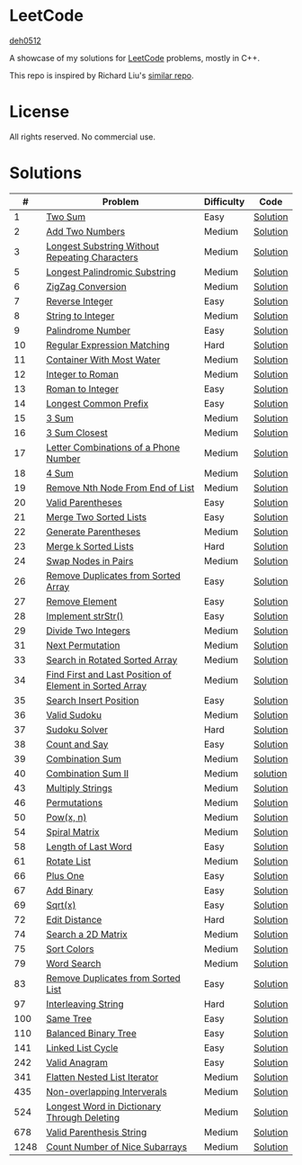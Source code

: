 # LeetCode

[deh0512](https://github.com/deh0512)

A showcase of my solutions for [LeetCode](https://leetcode.com/) problems, mostly in C++.

This repo is inspired by Richard Liu's [similar repo](https://github.com/lzl124631x/LeetCode).

# License

All rights reserved. No commercial use.

# Solutions

\# | Problem | Difficulty | Code
---|---|---|---
1 | [Two Sum](https://leetcode.com/problems/two-sum/)| Easy | [Solution](src/1_twosum)
2 | [Add Two Numbers](https://leetcode.com/problems/add-two-numbers/) | Medium | [Solution](src/2_addtwonumbers)
3 | [Longest Substring Without Repeating Characters](https://leetcode.com/problems/longest-substring-without-repeating-characters/) | Medium | [Solution](src/3_longestsubstring)
5 | [Longest Palindromic Substring](https://leetcode.com/problems/longest-palindromic-substring/) | Medium | [Solution](src/5_longestpalindromicsubstring)
6 | [ZigZag Conversion](https://leetcode.com/problems/zigzag-conversion/submissions/) | Medium | [Solution](src/6_zigzagconversion)
7 | [Reverse Integer](https://leetcode.com/problems/reverse-integer/) | Easy | [Solution](src/7_reverseinteger)
8 | [String to Integer](https://leetcode.com/problems/string-to-integer-atoi/) | Medium | [Solution](src/8_stringtointeger)
9 | [Palindrome Number](https://leetcode.com/problems/palindrome-number/) | Easy | [Solution](src/9_palindromenumber)
10 | [Regular Expression Matching](https://leetcode.com/problems/regular-expression-matching/) | Hard | [Solution](src/10_regularexpressionmatching)
11 | [Container With Most Water](https://leetcode.com/problems/container-with-most-water/) | Medium | [Solution](src/11_containerwithmostwater)
12 | [Integer to Roman](https://leetcode.com/problems/integer-to-roman/) | Medium | [Solution](src/12_integertoroman)
13 | [Roman to Integer](https://leetcode.com/problems/roman-to-integer/) | Easy | [Solution](src/13_romantointeger)
14 | [Longest Common Prefix](https://leetcode.com/problems/longest-common-prefix/) | Easy | [Solution](src/14_longestcommonprefix)
15 | [3 Sum](https://leetcode.com/problems/3sum/) | Medium | [Solution](src/15_3sum)
16 | [3 Sum Closest](https://leetcode.com/problems/3sum-closest/) | Medium | [Solution](src/16_3sumclosest)
17 | [Letter Combinations of a Phone Number](https://leetcode.com/problems/letter-combinations-of-a-phone-number/) | Medium | [Solution](src/17_lettercombosofphonenumber)
18 | [4 Sum](https://leetcode.com/problems/4sum/) | Medium | [Solution](src/18_4sum)
19 | [Remove Nth Node From End of List](https://leetcode.com/problems/remove-nth-node-from-end-of-list/) | Medium | [Solution](src/19_removenthnodefromendoflist)
20 | [Valid Parentheses](https://leetcode.com/problems/valid-parentheses/) | Easy | [Solution](src/20_validparentheses)
21 | [Merge Two Sorted Lists](https://leetcode.com/problems/merge-two-sorted-lists/) | Easy | [Solution](src/21_mergetwosortedlists)
22 | [Generate Parentheses](https://leetcode.com/problems/generate-parentheses/) | Medium | [Solution](src/22_generateparentheses)
23 | [Merge k Sorted Lists](https://leetcode.com/problems/merge-k-sorted-lists/) | Hard | [Solution](src/23_mergeksortedlists)
24 | [Swap Nodes in Pairs](https://leetcode.com/problems/swap-nodes-in-pairs/) | Medium | [Solution](src/24_swapnodesinpairs)
26 | [Remove Duplicates from Sorted Array](https://leetcode.com/problems/remove-duplicates-from-sorted-array/) | Easy | [Solution](src/26_removeduplicatesfromsortedarray)
27 | [Remove Element](https://leetcode.com/problems/remove-element/) | Easy | [Solution](src/27_removeelement)
28 | [Implement strStr()](https://leetcode.com/problems/implement-strstr/) | Easy | [Solution](src/28_implement_strstr)
29 | [Divide Two Integers](https://leetcode.com/problems/divide-two-integers/) | Medium | [Solution](src/29_dividetwointegers)
31 | [Next Permutation](https://leetcode.com/problems/next-permutation/) | Medium | [Solution](src/31_nextpermutation)
33 | [Search in Rotated Sorted Array](https://leetcode.com/problems/search-in-rotated-sorted-array/) | Medium | [Solution](src/33_searchinrotatedsortedarray)
34 | [Find First and Last Position of Element in Sorted Array](https://leetcode.com/problems/find-first-and-last-position-of-element-in-sorted-array/) | Medium | [Solution](src/34_findfirstandlastposition)
35 | [Search Insert Position](https://leetcode.com/problems/search-insert-position/) | Easy | [Solution](src/35_searchinsertposition)
36 | [Valid Sudoku](https://leetcode.com/problems/valid-sudoku/) | Medium | [Solution](src/36_validsudoku)
37 | [Sudoku Solver](https://leetcode.com/problems/sudoku-solver/) | Hard | [Solution](src/37_sudokusolver)
38 | [Count and Say](https://leetcode.com/problems/count-and-say/) | Easy | [Solution](src/38_countandsay)
39 | [Combination Sum](https://leetcode.com/problems/combination-sum/) | Medium | [Solution](src/39_combinationsum)
40 | [Combination Sum II](https://leetcode.com/problems/combination-sum-ii/) | Medium | [solution](src/40_combinationsum2)
43 | [Multiply Strings](https://leetcode.com/problems/multiply-strings/) | Medium | [Solution](src/43_multiplystrings)
46 | [Permutations](https://leetcode.com/problems/permutations/) | Medium | [Solution](src/46_permutations)
50 | [Pow(x, n)](https://leetcode.com/problems/powx-n/) | Medium | [Solution](src/50_powxn)
54 | [Spiral Matrix](https://leetcode.com/problems/spiral-matrix/) | Medium | [Solution](src/54_spiralmatrix)
58 | [Length of Last Word](https://leetcode.com/problems/length-of-last-word/) | Easy | [Solution](src/58_lengthoflastword)
61 | [Rotate List](https://leetcode.com/problems/rotate-list/) | Medium | [Solution](src/61_rotatelist)
66 | [Plus One](https://leetcode.com/problems/plus-one/) | Easy | [Solution](src/66_plusone)
67 | [Add Binary](https://leetcode.com/problems/add-binary/) | Easy | [Solution](src/67_addbinary)
69 | [Sqrt(x)](https://leetcode.com/problems/sqrtx/) | Easy | [Solution](src/69_sqrt)
72 | [Edit Distance](https://leetcode.com/problems/edit-distance/) | Hard | [Solution](src/72_editdistance)
74 | [Search a 2D Matrix](https://leetcode.com/problems/search-a-2d-matrix/) | Medium | [Solution](src/74_searcha2dmatrix)
75 | [Sort Colors](https://leetcode.com/problems/sort-colors/) | Medium | [Solution](src/75_sortcolors)
79 | [Word Search](https://leetcode.com/problems/word-search/) | Medium | [Solution](src/79_wordsearch)
83 | [Remove Duplicates from Sorted List](https://leetcode.com/problems/remove-duplicates-from-sorted-list/) | Easy | [Solution](src/83_removeduplicatesfromsortedlist)
97 | [Interleaving String](https://leetcode.com/problems/interleaving-string/) | Hard | [Solution](src/97_interleavingstring)
100 | [Same Tree](https://leetcode.com/problems/same-tree/) | Easy | [Solution](src/100_sametree)
110 | [Balanced Binary Tree](https://leetcode.com/problems/balanced-binary-tree/) | Easy | [Solution](src/110_balancedbinarytree)
141 | [Linked List Cycle](https://leetcode.com/problems/linked-list-cycle/) | Easy | [Solution](src/141_linkedlistcycle)
242 | [Valid Anagram](https://leetcode.com/problems/valid-anagram/) | Easy | [Solution](src/242_validanagram)
341 | [Flatten Nested List Iterator](https://leetcode.com/problems/flatten-nested-list-iterator/) | Medium | [Solution](src/341_flattennestedlistiter)
435 | [Non-overlapping Interverals](https://leetcode.com/problems/non-overlapping-intervals/) | Medium | [Solution](src/435_nonoverlappingintervals)
524 | [Longest Word in Dictionary Through Deleting](https://leetcode.com/problems/longest-word-in-dictionary-through-deleting/) | Medium | [Solution](src/524_longestwordindictionarythroughdeleting)
678 | [Valid Parenthesis String](https://leetcode.com/problems/valid-parenthesis-string/) | Medium | [Solution](src/678_validparenthesisstring)
1248 | [Count Number of Nice Subarrays](https://leetcode.com/problems/count-number-of-nice-subarrays/) | Medium | [Solution](src/1248_countnicesubarrays)

